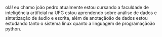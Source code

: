 olá! eu chamo joão pedro 
atualmente estou cursando a faculdade de inteligência artificial na UFG
estou aprendendo sobre análise de dados e sintetização de áudio e escrita, além de anotaçãoão de dados
estou estudando tanto o sistema linux quanto a linguagem de programaçãoão python.
